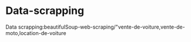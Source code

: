 # Data-scrapping
Data scrapping:beautifulSoup-web-scraping/"vente-de-voiture,vente-de-moto,location-de-voiture
